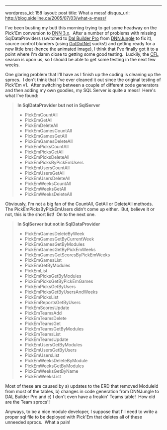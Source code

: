 --- 
wordpress_id: 158
layout: post
title: What a mess!
disqus_url: http://blog.sideline.ca/2005/07/03/what-a-mess/

<p>I've been busting my butt this morning trying to get some headway on the Pick'Em conversion to <a href="http://www.dotnetnuke.com/">DNN 3.x</a>.  After a number of problems with missing SqlDataProviders (switched to <a href="http://www.dotnetnuke.dk/Default.aspx'tabid=224">Dal Builder Pro</a> from <a href="http://dnnjungle.vmasanas.net/Development/Templates/tabid/28/Default.aspx">DNNJungle</a> to fix it), source control blunders (using <a href="http://workspaces.gotdotnet.com/pickem">GotDotNet</a> sucks!) and getting ready for a new little brat (hence the animated image), I think that I've finally got it to a point where I'm damn close to getting some good testing.  Luckily, the <a href="http://www.cfl.ca/">CFL</a> season is upon us, so I should be able to get some testing in the next few weeks.</p>
<p>One glaring problem that I'll have as I finish up the coding is cleaning up the sprocs.  I don't think that I've ever cleaned it out since the original testing of Pick'Em v1.  After switching between a couple of different code generators and then adding my own goodies, my SQL Server is quite a mess!  Here's what I've found:</p>
<blockquote>
<p><strong>In SqlDataProvider but not in SqlServer</strong></p>
<ul>
<li>PickEmCountAll</li>
<li>PickEmGetAll</li>
<li>PickEmDeleteAll</li>
<li>PickEmGamesCountAll</li>
<li>PickEmGamesGetAll</li>
<li>PickEmGamesDeleteAll</li>
<li>PickEmPicksCountAll</li>
<li>PickEmPicksGetAll</li>
<li>PickEmPicksDeleteAll</li>
<li>PickEmPicksByPickEmUsers</li>
<li>PickEmUsersCountAll</li>
<li>PickEmUsersGetAll</li>
<li>PickEmUsersDeleteAll</li>
<li>PickEmWeeksCountAll</li>
<li>PickEmWeeksGetAll</li>
<li>PickEmWeeksDeleteAll</li></ul></blockquote>
<p>Obviously, I'm not a big fan of the CountAll, GetAll or DeleteAll methods.  The PickEmPicksByPickEmUsers didn't come up either.  But, believe it or not, this is the short list!  On to the next one.</p>
<blockquote>
<p><strong>In SqlServer but not in SqlDataProvider</strong></p>
<ul>
<li>PickEmGamesDeleteByWeek</li>
<li>PickEmGamesGetByCurrentWeek</li>
<li>PickEmGamesGetByModules</li>
<li>PickEmGamesGetByPickEmWeeks</li>
<li>PickEmGamesGetScoresByPickEmWeeks</li>
<li>PickEmGamesList</li>
<li>PickEmGetByModules</li>
<li>PickEmList</li>
<li>PickEmPicksGetByModules</li>
<li>PickEmPicksGetByPickEmGames</li>
<li>PickEmPicksGetByUsers</li>
<li>PickEmPicksGetByUsersAndWeeks</li>
<li>PickEmPicksList</li>
<li>PickEmReportsGetByUsers</li>
<li>PickEmScoresUpdate</li>
<li>PickEmTeamsAdd</li>
<li>PickEmTeamsDelete</li>
<li>PickEmTeamsGet</li>
<li>PickEmTeamsGetByModules</li>
<li>PickEmTeamsList</li>
<li>PickEmTeamsUpdate</li>
<li>PickEmUsersGetByModules</li>
<li>PickEmUsersGetByUsers</li>
<li>PickEmUsersList</li>
<li>PickEmWeeksDeleteByModule</li>
<li>PickEmWeeksGetByModules</li>
<li>PickEmWeeksGetByName</li>
<li>PickEmWeeksList</li></ul></blockquote>
<p>Most of these are caused by a) updates to the ERD that removed ModuleId from most of the tables, b) changes in code generation from DNNJungle to DAL Builder Pro and c) I don't even have a freakin' Teams table!  How old are the Team sprocs'! </p>
<p>Anyways, to be a nice module developer, I suppose that I'll need to write a proper sql file to be deployed with Pick'Em that deletes all of these unneeded sprocs.  What a pain!</p>
<p> </p>
